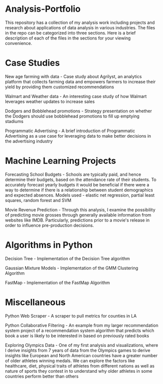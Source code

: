 # Analysis-Portfolio

This repository has a collection of my analysis work including projects and research about applications of data analysis in various industries. The files in the repo can be categorized into three sections. Here is a brief description of each of the files in the sections for your viewing convenience.

# Case Studies
New age farming with data - Case study about Agrilyst, an analytics platform that collects farming data and empowers farmers to increase their yield by providing them customized recommendations

Walmart and Weather data - An interesting case study of how Walmart leverages weather updates to increase sales

Dodgers and Bobblehead promotions - Strategy presentation on whether the Dodgers should use bobblehead promotions to fill up emptying stadiums

Programmatic Advertising - A brief introduction of Programmatic Advertising as a use case for leveraging data to make better decisions in the advertising industry



# Machine Learning Projects
Forecasting School Budgets - Schools are typically paid, and hence determine their budgets, based on the attendance rate of their students. To accurately forecast yearly budgets it would be beneficial if there were a way to determine if there is a relationship between student demographics and expected absences. Models used - elastic net regression, partial least squares, random forest and SVM

Movie Revenue Prediction - Through this analysis, I examine the possibility of predicting movie grosses through generally available information from websites like IMDB. Particularly, predictions prior to a movie's release in order to influence pre-production decisions. 


# Algorithms in Python

Decision Tree - Implementation of the Decision Tree algorithm

Gaussian Mixture Models - Implementation of the GMM Clustering Algorithm

FastMap - Implementation of the FastMap Algorithm



# Miscellaneous
Python Web Scraper - A scraper to pull metrics for counties in LA

Python Collaborative Filtering - An example from my larger recommendation system project of a recommendation system algorithm that predicts which book a user is likely to be interested in based on previously rated books

Exploring Olympics Data - One of my first analysis and visualizations, where I derive insights from 7 years of data from the Olympics games to derive insights like European and North American countries have a greater number of older athletes winning medals. We can explore the factors like healthcare, diet, physical traits of athletes from different nations as well as nature of sports they contest in to understand why older athletes in some countries perform better than others

